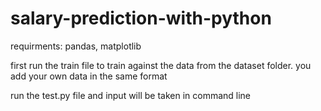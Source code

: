 # salary-prediction-with-python
requirments: pandas, matplotlib

first run the train file to train against the data from the dataset folder. 
you add your own data in the same format

run the test.py file and input will be taken in command line